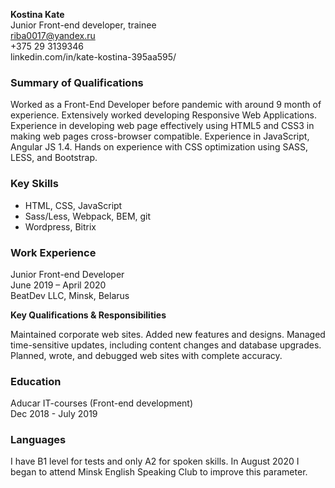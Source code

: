 
**Kostina Kate**  
Junior Front-end developer, trainee  
riba0017@yandex.ru  
+375 29 3139346  
linkedin.com/in/kate-kostina-395aa595/  

### Summary of Qualifications
 
Worked as a Front-End Developer before pandemic with around 9 month of experience. 
Extensively worked developing Responsive Web Applications. 
Experience in developing web page effectively using HTML5 and CSS3 in 
making web pages cross-browser compatible. 
Experience in JavaScript, Angular JS 1.4. 
Hands on experience with CSS optimization using SASS, LESS, and Bootstrap.  


### Key Skills
    
* HTML, CSS, JavaScript
* Sass/Less, Webpack, BEM, git
* Wordpress, Bitrix

### Work Experience

Junior Front-end Developer  
June 2019 – April 2020  
BeatDev LLC, Minsk, Belarus

**Key Qualifications & Responsibilities**

Maintained corporate web sites. Added new features and designs. 
Managed time-sensitive updates, including content changes and database upgrades.
Planned, wrote, and debugged web sites with complete accuracy.

### Education

Aducar IT-courses (Front-end development)  
Dec 2018 - July 2019

### Languages

I have B1 level for tests and only A2 for spoken skills. In August 2020 I began to attend Minsk English Speaking Club to improve this parameter. 